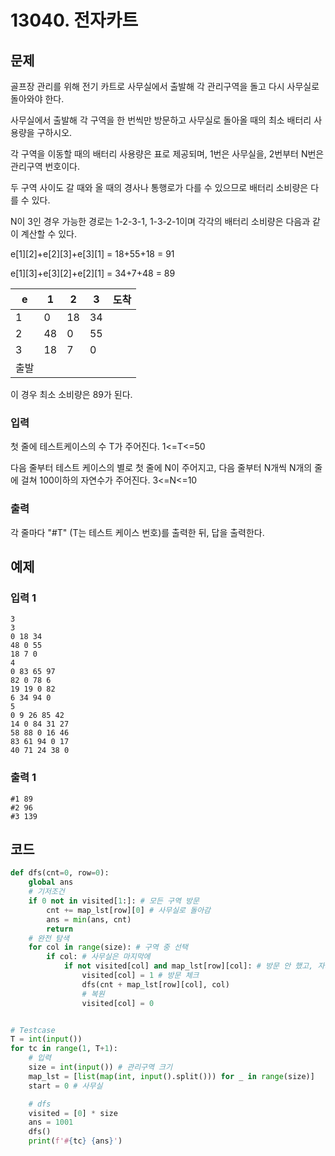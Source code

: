 # 13040. 전자카트

## 문제

골프장 관리를 위해 전기 카트로 사무실에서 출발해 각 관리구역을 돌고 다시 사무실로 돌아와야 한다.

사무실에서 출발해 각 구역을 한 번씩만 방문하고 사무실로 돌아올 때의 최소 배터리 사용량을 구하시오.

각 구역을 이동할 때의 배터리 사용량은 표로 제공되며, 1번은 사무실을, 2번부터 N번은 관리구역 번호이다.

두 구역 사이도 갈 때와 올 때의 경사나 통행로가 다를 수 있으므로 배터리 소비량은 다를 수 있다.

N이 3인 경우 가능한 경로는 1-2-3-1, 1-3-2-1이며 각각의 배터리 소비량은 다음과 같이 계산할 수 있다.

e\[1\]\[2\]+e\[2\]\[3\]+e\[3\]\[1\] = 18+55+18 = 91

e\[1\]\[3\]+e\[3\]\[2\]+e\[2\]\[1\] = 34+7+48 = 89

 

| e    | 1    | 2    | 3    | 도착 |
| ---- | ---- | ---- | ---- | ---- |
| 1    | 0    | 18   | 34   |      |
| 2    | 48   | 0    | 55   |      |
| 3    | 18   | 7    | 0    |      |
| 출발 |      |      |      |      |


이 경우 최소 소비량은 89가 된다.



### 입력

첫 줄에 테스트케이스의 수 T가 주어진다. 1<=T<=50

다음 줄부터 테스트 케이스의 별로 첫 줄에 N이 주어지고, 다음 줄부터 N개씩 N개의 줄에 걸쳐 100이하의 자연수가 주어진다. 3<=N<=10

### 출력

각 줄마다 "#T" (T는 테스트 케이스 번호)를 출력한 뒤, 답을 출력한다.





## 예제

### 입력 1

```
3
3
0 18 34
48 0 55
18 7 0
4
0 83 65 97
82 0 78 6
19 19 0 82
6 34 94 0
5
0 9 26 85 42
14 0 84 31 27
58 88 0 16 46
83 61 94 0 17
40 71 24 38 0
```

### 출력 1

```
#1 89
#2 96
#3 139
```





## 코드

```python
def dfs(cnt=0, row=0):
    global ans
    # 기저조건
    if 0 not in visited[1:]: # 모든 구역 방문
        cnt += map_lst[row][0] # 사무실로 돌아감
        ans = min(ans, cnt)
        return
    # 완전 탐색
    for col in range(size): # 구역 중 선택
        if col: # 사무실은 마지막에
            if not visited[col] and map_lst[row][col]: # 방문 안 했고, 자기자신으로 가는 길이 아니면
                visited[col] = 1 # 방문 체크
                dfs(cnt + map_lst[row][col], col)
                # 복원
                visited[col] = 0


# Testcase
T = int(input())
for tc in range(1, T+1):
    # 입력
    size = int(input()) # 관리구역 크기
    map_lst = [list(map(int, input().split())) for _ in range(size)]
    start = 0 # 사무실

    # dfs
    visited = [0] * size
    ans = 1001
    dfs()
    print(f'#{tc} {ans}')
```
